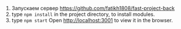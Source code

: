 1. Запускаем сервер https://github.com/fatikh1808/fast-project-back
2. type `npm install` in the project directory, to install modules.
3. type `npm start` Open [http://localhost:3001](http://localhost:3001) to view it in the browser.
